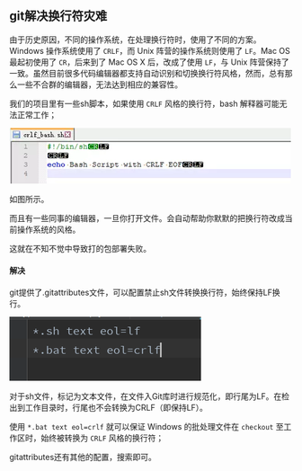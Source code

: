 ## git解决换行符灾难

由于历史原因，不同的操作系统，在处理换行符时，使用了不同的方案。Windows 操作系统使用了 `CRLF`，而 Unix 阵营的操作系统则使用了 `LF`。Mac OS 最起初使用了 `CR`，后来到了 Mac OS X 后，改成了使用 `LF`，与 Unix 阵营保持了一致。虽然目前很多代码编辑器都支持自动识别和切换换行符风格，然而，总有那么一些不合群的编辑器，无法达到相应的兼容性。

我们的项目里有一些sh脚本，如果使用 `CRLF` 风格的换行符，bash 解释器可能无法正常工作；

![8526589-441eb6dffbedf594](换行符灾难解决.assets/8526589-441eb6dffbedf594.webp)

如图所示。

而且有一些同事的编辑器，一旦你打开文件。会自动帮助你默默的把换行符改成当前操作系统的风格。

这就在不知不觉中导致打的包部署失败。

#### 解决

git提供了.gitattributes文件，可以配置禁止sh文件转换换行符，始终保持LF换行。

![image-20200331103017245](换行符灾难解决.assets/image-20200331103017245.png)

对于sh文件，标记为文本文件，在文件入Git库时进行规范化，即行尾为LF。在检出到工作目录时，行尾也不会转换为CRLF（即保持LF）。

使用 `*.bat text eol=crlf` 就可以保证 Windows 的批处理文件在 `checkout` 至工作区时，始终被转换为 `CRLF` 风格的换行符；



gitattributes还有其他的配置，搜索即可。

